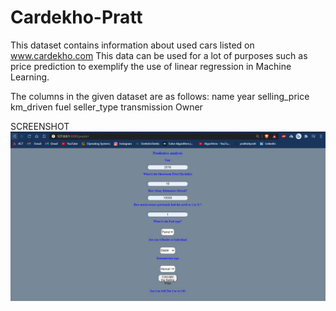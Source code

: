 # Cardekho-Pratt

This dataset contains information about used cars listed on www.cardekho.com
This data can be used for a lot of purposes such as price prediction to exemplify the use of linear regression in Machine Learning.

The columns in the given dataset are as follows:
name
year
selling_price
km_driven
fuel
seller_type
transmission
Owner

SCREENSHOT
![alt text](https://github.com/prathishpratt/Cardekho-Pratt/blob/main/Screenshot%202021-01-22%20235739.jpg?raw=true)
